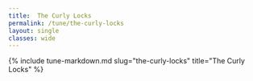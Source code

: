 ```yaml
---
title:  The Curly Locks
permalink: /tune/the-curly-locks
layout: single
classes: wide
---
```

{% include tune-markdown.md slug="the-curly-locks" title="The Curly Locks" %}
